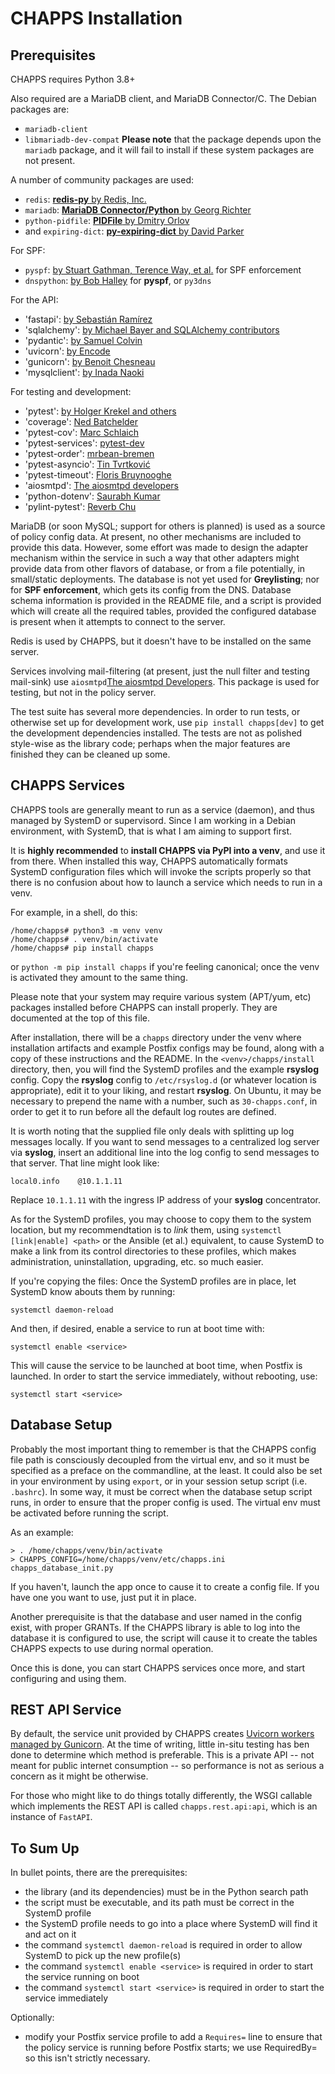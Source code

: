# CHAPPS Installation

## Prerequisites

CHAPPS requires Python 3.8+

Also required are a MariaDB client, and MariaDB Connector/C.  The
Debian packages are:
  - `mariadb-client`
  - `libmariadb-dev-compat` **Please note** that the package depends
upon the `mariadb` package, and it will fail to install if these
system packages are not present.

A number of community packages are used:
 - `redis`: [**redis-py** by Redis, Inc.](https://pypi.org/project/redis/)
 - `mariadb`: [**MariaDB Connector/Python** by Georg Richter](https://pypi.org/project/mariadb/)
 - `python-pidfile`: [**PIDFile** by Dmitry Orlov](https://pypi.org/project/python-pidfile/)
 - and `expiring-dict`: [**py-expiring-dict** by David Parker](https://pypi.org/project/expiring-dict/)

For SPF:
 - `pyspf`: [by Stuart Gathman, Terence Way, et al.](https://pypi.org/project/pyspf/) for SPF enforcement
 - `dnspython`: [by Bob Halley](https://pypi.org/project/dnspython/) for **pyspf**, or `py3dns`

For the API:
 - 'fastapi': [by Sebastián Ramírez](https://fastapi.tiangolo.com/)
 - 'sqlalchemy': [by Michael Bayer and SQLAlchemy contributors](https://www.sqlalchemy.org/)
 - 'pydantic': [by Samuel Colvin](https://pydantic-docs.helpmanual.io/)
 - 'uvicorn': [by Encode](https://www.uvicorn.org/)
 - 'gunicorn': [by Benoit Chesneau](https://gunicorn.org/)
 - 'mysqlclient': [by Inada Naoki](https://github.com/PyMySQL/mysqlclient)

For testing and development:
 - 'pytest': [by Holger Krekel and others](https://docs.pytest.org/)
 - 'coverage': [Ned Batchelder](https://coverage.readthedocs.io/)
 - 'pytest-cov': [Marc Schlaich](https://pypi.org/project/pytest-cov/)
 - 'pytest-services': [pytest-dev](https://pypi.org/project/pytest-services/)
 - 'pytest-order': [mrbean-bremen](https://pypi.org/project/pytest-order/)
 - 'pytest-asyncio': [Tin Tvrtković](https://pypi.org/project/pytest-asyncio/)
 - 'pytest-timeout': [Floris Bruynooghe](https://pypi.org/project/pytest-timeout/)
 - 'aiosmtpd': [The aiosmtpd developers](https://pypi.org/project/aiosmtpd/)
 - 'python-dotenv': [Saurabh Kumar](https://pypi.org/project/python-dotenv/)
 - 'pylint-pytest': [Reverb Chu](https://pypi.org/project/pylint-pytest/)

MariaDB (or soon MySQL; support for others is planned) is used as a
source of policy config data.  At present, no other mechanisms are
included to provide this data.  However, some effort was made to
design the adapter mechanism within the service in such a way that
other adapters might provide data from other flavors of database, or
from a file potentially, in small/static deployments.  The database is
not yet used for **Greylisting**; nor for **SPF enforcement**, which
gets its config from the DNS.  Database schema information is provided
in the README file, and a script is provided which will create all the
required tables, provided the configured database is present when it
attempts to connect to the server.

Redis is used by CHAPPS, but it doesn't have to be installed on the
same server.

Services involving mail-filtering (at present, just the null filter
and testing mail-sink) use `aiosmtpd`[The aiosmtpd
Developers](https://pypi.org/project/aiosmtpd/).  This package is used
for testing, but not in the policy server.

The test suite has several more dependencies.  In order to run tests,
or otherwise set up for development work, use `pip install
chapps[dev]` to get the development dependencies installed.  The tests
are not as polished style-wise as the library code; perhaps when the
major features are finished they can be cleaned up some.

## CHAPPS Services

CHAPPS tools are generally meant to run as a service (daemon), and
thus managed by SystemD or supervisord.  Since I am working in a
Debian environment, with SystemD, that is what I am aiming to support
first.

It is **highly recommended** to __install CHAPPS via PyPI into a
venv__, and use it from there.  When installed this way, CHAPPS
automatically formats SystemD configuration files which will invoke
the scripts properly so that there is no confusion about how to launch
a service which needs to run in a venv.

For example, in a shell, do this:
```
/home/chapps# python3 -m venv venv
/home/chapps# . venv/bin/activate
/home/chapps# pip install chapps
```
 or `python -m pip install chapps` if you're feeling canonical; once
the venv is activated they amount to the same thing.

Please note that your system may require various system (APT/yum, etc)
packages installed before CHAPPS can install properly.  They are
documented at the top of this file.

After installation, there will be a `chapps` directory under the venv
where installation artifacts and example Postfix configs may be found,
along with a copy of these instructions and the README.  In the
`<venv>/chapps/install` directory, then, you will find the SystemD
profiles and the example **rsyslog** config.  Copy the **rsyslog**
config to `/etc/rsyslog.d` (or whatever location is appropriate), edit
it to your liking, and restart **rsyslog**.  On Ubuntu, it may be
necessary to prepend the name with a number, such as `30-chapps.conf`,
in order to get it to run before all the default log routes are
defined.

It is worth noting that the supplied file only deals with splitting up
log messages locally.  If you want to send messages to a centralized
log server via **syslog**, insert an additional line into the log
config to send messages to that server.  That line might look like:
```
local0.info    @10.1.1.11
```
Replace `10.1.1.11` with the ingress IP address of your **syslog**
concentrator.

As for the SystemD profiles, you may choose to copy them to the system
location, but my recommendtation is to *link* them, using `systemctl
[link|enable] <path>` or the Ansible (et al.) equivalent, to cause
SystemD to make a link from its control directories to these profiles,
which makes administration, uninstallation, upgrading, etc. so much
easier.

If you're copying the files:
Once the SystemD profiles are in place, let SystemD know abouts them by running:
```
systemctl daemon-reload
```
And then, if desired, enable a service to run at boot time with:
```
systemctl enable <service>
```
This will cause the service to be launched at boot time, when Postfix is
launched.
In order to start the service immediately, without rebooting, use:
```
systemctl start <service>
```

## Database Setup

Probably the most important thing to remember is that the CHAPPS
config file path is consciously decoupled from the virtual env, and so
it must be specified as a preface on the commandline, at the least.
It could also be set in your environment by using `export`, or in your
session setup script (i.e. `.bashrc`).  In some way, it must be
correct when the database setup script runs, in order to ensure that
the proper config is used.  The virtual env must be activated before
running the script.

As an example:
```
> . /home/chapps/venv/bin/activate
> CHAPPS_CONFIG=/home/chapps/venv/etc/chapps.ini chapps_database_init.py
```

If you haven't, launch the app once to cause it to create a config
file.  If you have one you want to use, just put it in place.

Another prerequisite is that the database and user named in the config
exist, with proper GRANTs.  If the CHAPPS library is able to log into
the database it is configured to use, the script will cause it to
create the tables CHAPPS expects to use during normal operation.

Once this is done, you can start CHAPPS services once more, and start
configuring and using them.

## REST API Service

By default, the service unit provided by CHAPPS creates [Uvicorn
workers managed by
Gunicorn](https://fastapi.tiangolo.com/deployment/server-workers/).
At the time of writing, little in-situ testing has ben done to
determine which method is preferable.  This is a private API -- not
meant for public internet consumption -- so performance is not as
serious a concern as it might be otherwise.

For those who might like to do things totally differently, the WSGI
callable which implements the REST API is called `chapps.rest.api:api`,
which is an instance of `FastAPI`.

## To Sum Up

In bullet points, there are the prerequisites:
- the library (and its dependencies) must be in the Python search path
- the script must be executable, and its path must be correct in the
  SystemD profile
- the SystemD profile needs to go into a place where SystemD will find
  it and act on it
- the command `systemctl daemon-reload` is required in order to allow
  SystemD to pick up the new profile(s)
- the command `systemctl enable <service>` is required in order to
  start the service running on boot
- the command `systemctl start <service>` is required in order to
  start the service immediately

Optionally:
- modify your Postfix service profile to add a `Requires=` line to
  ensure that the policy service is running before Postfix starts; we
  use RequiredBy= so this isn't strictly necessary.
